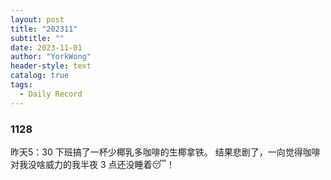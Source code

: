 ```yaml
---
layout: post
title: "202311"
subtitle: ""
date: 2023-11-01
author: "YorkWong"
header-style: text
catalog: true
tags:
  - Daily Record
---
```


### 1128
昨天5：30 下班搞了一杯少椰乳多咖啡的生椰拿铁。
结果悲剧了，一向觉得咖啡对我没啥威力的我半夜 3 点还没睡着😴！

